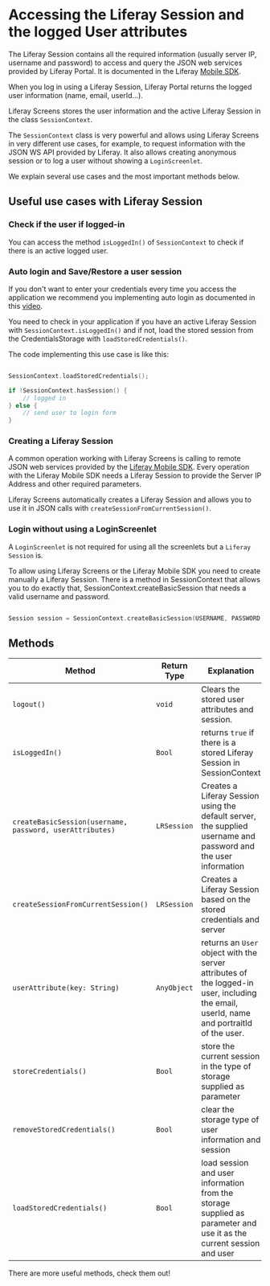 # Accessing the Liferay Session and the logged User attributes [](id=accessing-liferay-session)

The Liferay Session contains all the required information (usually server IP, username and password) to access and query the JSON web services provided by Liferay Portal. It is documented in the Liferay [Mobile SDK](https://github.com/liferay/liferay-mobile-sdk/tree/master/ios).

When you log in using a Liferay Session, Liferay Portal returns the logged user information (name, email, userId...).

Liferay Screens stores the user information and the active Liferay Session in the class `SessionContext`. 

The `SessionContext` class is very powerful and allows using Liferay Screens in very different use cases, for example, to request information with the JSON WS API provided by Liferay. It also allows creating anonymous session or to log a user without showing a `LoginScreenlet`.

We explain several use cases and the most important methods below.

## Useful use cases with Liferay Session [](id=usecases)

### Check if the user if logged-in [](id=check-if-user-logged-in)

You can access the method `isLoggedIn()` of `SessionContext` to check if there is an active logged user.

### Auto login and Save/Restore a user session [](id=save-restore-user-session)

If you don't want to enter your credentials every time you access the application we recommend you implementing auto login as documented in this [video](https://www.youtube.com/watch?v=XivMMLBqH9E).

You need to check in your application if you have an active Liferay Session with `SessionContext.isLoggedIn()` and if not, load the stored session from the CredentialsStorage with `loadStoredCredentials()`.

The code implementing this use case is like this:

```swift

SessionContext.loadStoredCredentials();

if !SessionContext.hasSession() {
	// logged in
} else {
	// send user to login form
}

```


### Creating a Liferay Session [](id=create-a-liferay-session)

A common operation working with Liferay Screens is calling to remote JSON web services provided by the [Liferay Mobile SDK](https://www.liferay.com/es/community/liferay-projects/liferay-mobile-sdk/overview). Every operation with the Liferay Mobile SDK needs a Liferay Session to provide the Server IP Address and other required parameters.

Liferay Screens automatically creates a Liferay Session and allows you to use it in JSON calls with `createSessionFromCurrentSession()`.

### Login without using a LoginScreenlet [](id=login-without-loginscreenlet)

A `LoginScreenlet` is not required for using all the screenlets but a `Liferay Session` is.

To allow using Liferay Screens or the Liferay Mobile SDK you need to create manually a Liferay Session. There is a method in SessionContext that allows you to do exactly that, SessionContext.createBasicSession that needs a valid username and password.

```swift

Session session = SessionContext.createBasicSession(USERNAME, PASSWORD);

```

## Methods [](id=methods)

| Method | Return Type | Explanation |
|--------|-------------|-------------| 
| `logout()` | `void` | Clears the stored user attributes and session. |
| `isLoggedIn()` | `Bool` | returns `true` if there is a stored Liferay Session in SessionContext |
| `createBasicSession(username, password, userAttributes)` | `LRSession` | Creates a Liferay Session using the default server, the supplied username and password and the user information |
| `createSessionFromCurrentSession()` | `LRSession` | Creates a Liferay Session based on the stored credentials and server |
| `userAttribute(key: String)` | `AnyObject` | returns an `User` object with the server attributes of the logged-in user, including the email, userId, name and portraitId of the user. |
| `storeCredentials()` | `Bool` | store the current session in the type of storage supplied as parameter |
| `removeStoredCredentials()` | `Bool` | clear the storage type of user information and session |
| `loadStoredCredentials()` | `Bool` | load session and user information from the storage supplied as parameter and use it as the current session and user |

There are more useful methods, check them out!